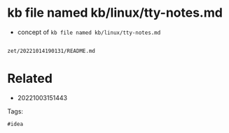 # kb file named kb/linux/tty-notes.md

- concept of `kb file named kb/linux/tty-notes.md`

```
```

` zet/20221014190131/README.md `

# Related

- 20221003151443

Tags:

    #idea
